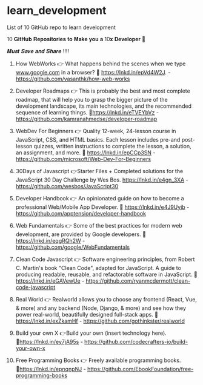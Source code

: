 # learn_development
List of 10 GitHub repo to learn development

10 𝐆𝐢𝐭𝐇𝐮𝐛 𝐑𝐞𝐩𝐨𝐬𝐢𝐭𝐨𝐫𝐢𝐞𝐬 𝐭𝐨 𝐌𝐚𝐤𝐞 𝐲𝐨𝐮 𝐚 10𝐱 𝐃𝐞𝐯𝐞𝐥𝐨𝐩𝐞𝐫 🤩

𝑴𝒖𝒔𝒕 𝑺𝒂𝒗𝒆 𝒂𝒏𝒅 𝑺𝒉𝒂𝒓𝒆 !!!!

1) How WebWorks
👉 What happens behind the scenes when we type www.google.com in a browser?
🔗 https://lnkd.in/epVd4W2J. - https://github.com/vasanthk/how-web-works

2) Developer Roadmaps
👉 This is probably the best and most complete roadmap, that will help you to grasp the bigger picture of the development landscape, its main technologies, and the recommended sequence of learning things.
🔗https://lnkd.in/eTVEYbVz -  https://github.com/kamranahmedse/developer-roadmap

3) WebDev For Beginners
👉 Quality 12-week, 24-lesson course in JavaScript, CSS, and HTML basics. Each lesson includes pre-and post-lesson quizzes, written instructions to complete the lesson, a solution, an assignment, and more.
🔗 https://lnkd.in/epCCp3SN - https://github.com/microsoft/Web-Dev-For-Beginners

4) 30Days of Javascript
👉Starter Files + Completed solutions for the JavaScript 30 Day Challenge by Wes Bos.
https://lnkd.in/e4gn_3XA - https://github.com/wesbos/JavaScript30

5) Developer Handbook
👉 An opinionated guide on how to become a professional Web/Mobile App Developer.
🔗 https://lnkd.in/e4J9Uyib - https://github.com/apptension/developer-handbook

6) Web Fundamentals
👉 Some of the best practices for modern web development, are provided by Google developers.
🔗 https://lnkd.in/eqgRQh2W - https://github.com/google/WebFundamentals

7) Clean Code Javascript
👉 Software engineering principles, from Robert C. Martin's book "Clean Code", adapted for JavaScript. A guide to producing readable, reusable, and refactorable software in JavaScript.
🔗 https://lnkd.in/eGAVewUe - https://github.com/ryanmcdermott/clean-code-javascript

8) Real World
👉 Realworld allows you to choose any frontend (React, Vue, & more) and any backend (Node, Django, & more) and see how they power real-world, beautifully designed full-stack apps.
🔗 https://lnkd.in/exZkamHf - https://github.com/gothinkster/realworld

9) Build your own X
👉Build your own (insert technology here).
🔗https://lnkd.in/ey7jA95s - https://github.com/codecrafters-io/build-your-own-x

10) Free Programming Books
👉 Freely available programming books.
🔗https://lnkd.in/epnqnpNJ - https://github.com/EbookFoundation/free-programming-books
